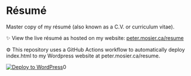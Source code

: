 # Résumé
Master copy of my résumé (also known as a C.V. or curriculum vitae).

✨ View the live résumé as hosted on my website: [peter.mosier.ca/resume](https://peter.mosier.ca/resume)

⚙️ This repository uses a GitHub Actions workflow to automatically deploy index.html to my Wordpress website at peter.mosier.ca/resume.

[![Deploy to WordPress](https://github.com/PeterMosier/resume/actions/workflows/deploy.yml/badge.svg)](https://github.com/PeterMosier/resume/actions/workflows/deploy.yml)0
